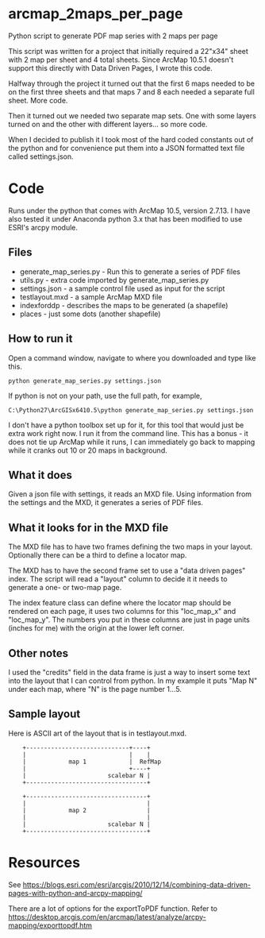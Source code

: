 # arcmap_2maps_per_page
Python script to generate PDF map series with 2 maps per page 

This script was written for a project that initially required a 22"x34"
sheet with 2 map per sheet and 4 total sheets.  Since ArcMap
10.5.1 doesn't support this directly with Data Driven Pages, I wrote
this code.

Halfway through the project it turned out that the first 6 maps
needed to be on the first three sheets and that maps 7 and 8 each
needed a separate full sheet. More code.

Then it turned out we needed two separate map sets. One with some
layers turned on and the other with different layers... so more code.

When I decided to publish it I took most of the hard coded constants
out of the python and for convenience put them into a JSON formatted
text file called settings.json.

# Code

Runs under the python that comes with ArcMap 10.5, version 2.7.13.
I have also tested it under Anaconda python 3.x that has been modified
to use ESRI's arcpy module.

## Files

* generate_map_series.py - Run this to generate a series of PDF files
* utils.py - extra code imported by generate_map_series.py
* settings.json - a sample control file used as input for the script
* testlayout.mxd - a sample ArcMap MXD file
* indexforddp - describes the maps to be generated (a shapefile)
* places - just some dots (another shapefile)

## How to run it

Open a command window, navigate to where you downloaded and type like this.

 ````
 python generate_map_series.py settings.json
 ````

If python is not on your path, use the full path, for example,

 ````
 C:\Python27\ArcGISx6410.5\python generate_map_series.py settings.json
 ````

I don't have a python toolbox set up for it, for this tool that would
just be extra work right now. I run it from the command line. This has
a bonus - it does not tie up ArcMap while it runs, I can immediately
go back to mapping while it cranks out 10 or 20 maps in background.

## What it does

Given a json file with settings, it reads an MXD file.  Using
information from the settings and the MXD, it generates a series of
PDF files.

## What it looks for in the MXD file

The MXD file has to have two frames defining the two maps in your
layout.  Optionally there can be a third to define a locator map.

The MXD has to have the second frame set to use a "data driven pages" index.
The script will read a "layout" column to decide it it needs to generate a one-
or two-map page.

The index feature class can define where the locator map should be
rendered on each page, it uses two columns for this "loc_map_x" and
"loc_map_y". The numbers you put in these columns are just in page
units (inches for me) with the origin at the lower left corner.

## Other notes

I used the "credits" field in the data frame is just a way to insert
some text into the layout that I can control from python. In my example
it puts "Map N" under each map, where "N" is the page number 1...5.

## Sample layout

Here is ASCII art of the layout that is in testlayout.mxd.

```
    +-----------------------------+----+
    |                             |    |
    |            map 1            |  RefMap
    |                             +----+
    |                       scalebar N |
    +----------------------------------+

    +----------------------------------+
    |                                  |
    |            map 2                 |
    |                                  |
    |                       scalebar N |
    +----------------------------------+
```

# Resources

See https://blogs.esri.com/esri/arcgis/2010/12/14/combining-data-driven-pages-with-python-and-arcpy-mapping/

There are a lot of options for the exportToPDF function.
Refer to https://desktop.arcgis.com/en/arcmap/latest/analyze/arcpy-mapping/exporttopdf.htm
